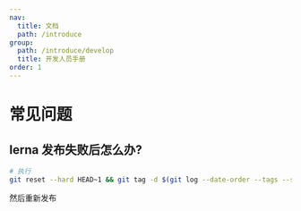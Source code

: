 ```yaml
---
nav:
  title: 文档
  path: /introduce
group:
  path: /introduce/develop
  title: 开发人员手册
order: 1
---
```


# 常见问题

## lerna 发布失败后怎么办? 

```sh
# 执行
git reset --hard HEAD~1 && git tag -d $(git log --date-order --tags --simplify-by-decoration --pretty=format:'%d' | head -1 | tr -d '()' | sed 's/,* tag://g')
```

然后重新发布